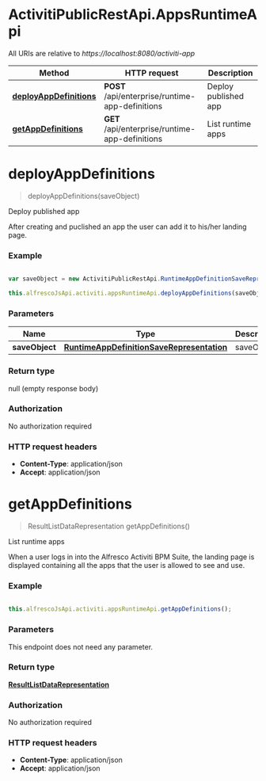 # ActivitiPublicRestApi.AppsRuntimeApi

All URIs are relative to *https://localhost:8080/activiti-app*

Method | HTTP request | Description
------------- | ------------- | -------------
[**deployAppDefinitions**](AppsRuntimeApi.md#deployAppDefinitions) | **POST** /api/enterprise/runtime-app-definitions | Deploy published app
[**getAppDefinitions**](AppsRuntimeApi.md#getAppDefinitions) | **GET** /api/enterprise/runtime-app-definitions | List runtime apps


<a name="deployAppDefinitions"></a>
# **deployAppDefinitions**
> deployAppDefinitions(saveObject)

Deploy published app

After creating and puclished an app the user can add it to his/her landing page.

### Example
```javascript

var saveObject = new ActivitiPublicRestApi.RuntimeAppDefinitionSaveRepresentation(); // RuntimeAppDefinitionSaveRepresentation | saveObject

this.alfrescoJsApi.activiti.appsRuntimeApi.deployAppDefinitions(saveObject);
```

### Parameters

Name | Type | Description  | Notes
------------- | ------------- | ------------- | -------------
 **saveObject** | [**RuntimeAppDefinitionSaveRepresentation**](RuntimeAppDefinitionSaveRepresentation.md)| saveObject | 

### Return type

null (empty response body)

### Authorization

No authorization required

### HTTP request headers

 - **Content-Type**: application/json
 - **Accept**: application/json

<a name="getAppDefinitions"></a>
# **getAppDefinitions**
> ResultListDataRepresentation getAppDefinitions()

List runtime apps

When a user logs in into the Alfresco Activiti BPM Suite, the landing page is displayed containing all the apps that the user is allowed to see and use.

### Example
```javascript

this.alfrescoJsApi.activiti.appsRuntimeApi.getAppDefinitions();
```

### Parameters
This endpoint does not need any parameter.

### Return type

[**ResultListDataRepresentation**](ResultListDataRepresentation.md)

### Authorization

No authorization required

### HTTP request headers

 - **Content-Type**: application/json
 - **Accept**: application/json

